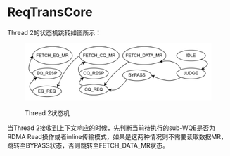 # ReqTransCore

Thread 2的状态机跳转如图所示：

<figure><img src="../.gitbook/assets/image.png" alt=""><figcaption><p>Thread 2状态机</p></figcaption></figure>

当Thread 2接收到上下文响应的时候，先判断当前待执行的sub-WQE是否为RDMA Read操作或者inline传输模式，如果是这两种情况则不需要读取数据MR，跳转至BYPASS状态，否则跳转至FETCH_DATA_MR状态。